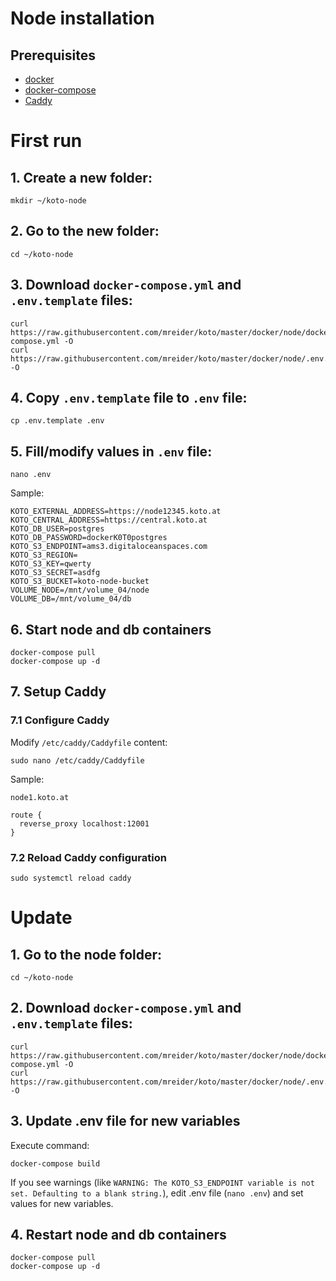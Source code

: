 # Node installation

## Prerequisites

* [docker](https://docs.docker.com/engine/install/ubuntu/)
* [docker-compose](https://docs.docker.com/compose/install/#install-compose-on-linux-systems)
* [Caddy](https://caddyserver.com/docs/download#debian-ubuntu-raspbian)

# First run

## 1. Create a new folder: 

`mkdir ~/koto-node`

## 2. Go to the new folder:   

`cd ~/koto-node`

## 3. Download `docker-compose.yml` and `.env.template` files:

```
curl https://raw.githubusercontent.com/mreider/koto/master/docker/node/docker-compose.yml -O
curl https://raw.githubusercontent.com/mreider/koto/master/docker/node/.env.template -O
```

## 4. Copy `.env.template` file to `.env` file:

`cp .env.template .env`

## 5. Fill/modify values in `.env` file:

`nano .env`

Sample:
```
KOTO_EXTERNAL_ADDRESS=https://node12345.koto.at
KOTO_CENTRAL_ADDRESS=https://central.koto.at
KOTO_DB_USER=postgres
KOTO_DB_PASSWORD=dockerK0T0postgres
KOTO_S3_ENDPOINT=ams3.digitaloceanspaces.com
KOTO_S3_REGION=
KOTO_S3_KEY=qwerty
KOTO_S3_SECRET=asdfg
KOTO_S3_BUCKET=koto-node-bucket
VOLUME_NODE=/mnt/volume_04/node
VOLUME_DB=/mnt/volume_04/db
```

## 6. Start node and db containers

```
docker-compose pull
docker-compose up -d
```

## 7. Setup Caddy

### 7.1 Configure Caddy  

Modify `/etc/caddy/Caddyfile` content:

`sudo nano /etc/caddy/Caddyfile` 

Sample:
```
node1.koto.at

route {
  reverse_proxy localhost:12001
}
```

### 7.2 Reload Caddy configuration

`sudo systemctl reload caddy`

# Update

## 1. Go to the node folder:   

`cd ~/koto-node`

## 2. Download `docker-compose.yml` and `.env.template` files:

```
curl https://raw.githubusercontent.com/mreider/koto/master/docker/node/docker-compose.yml -O
curl https://raw.githubusercontent.com/mreider/koto/master/docker/node/.env.template -O
```

## 3. Update .env file for new variables

Execute command:

`docker-compose build`

If you see warnings (like `WARNING: The KOTO_S3_ENDPOINT variable is not set. Defaulting to a blank string.`), edit .env file (`nano .env`) and set values for new variables.

## 4. Restart node and db containers

```
docker-compose pull
docker-compose up -d
```